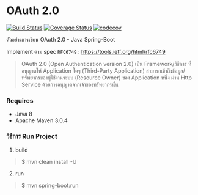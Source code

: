 OAuth 2.0
=================

[![Build Status](https://travis-ci.org/jittagornp/oauth2.svg?branch=master)](https://travis-ci.org/jittagornp/oauth2)
[![Coverage Status](https://coveralls.io/repos/github/jittagornp/oauth2/badge.svg?branch=master)](https://coveralls.io/github/jittagornp/oauth2?branch=master)
[![codecov](https://codecov.io/gh/jittagornp/oauth2/branch/master/graph/badge.svg)](https://codecov.io/gh/jittagornp/oauth2)

ตัวอย่างการเขียน OAuth 2.0 - Java Spring-Boot

Implement ตาม spec `RFC6749` : https://tools.ietf.org/html/rfc6749

> OAuth 2.0 (Open Authentication version 2.0) เป็น Framework/วิธีการ ที่อนุญาตให้ Application ใดๆ (Third-Party Application) สามารถเข้าถึงข้อมูล/ทรัพยากรของผู้ใช้งานระบบ (Resource Owner) ของ Application หนึ่ง ผ่าน Http Service ด้วยการอนุญาตจากเจ้าของทรัพยากรนั้น  

### Requires
- Java 8
- Apache Maven 3.0.4

### วิธีการ Run Project

1. build

> $ mvn clean install -U

2. run
> $ mvn spring-boot:run
